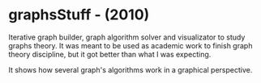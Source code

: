 # graphsStuff - (2010)

Iterative graph builder, graph algorithm solver and visualizator to study graphs theory.
It was meant to be used as academic work to finish graph theory discipline, but it got better than what I was expecting.

It shows how several graph's algorithms work in a graphical perspective.

